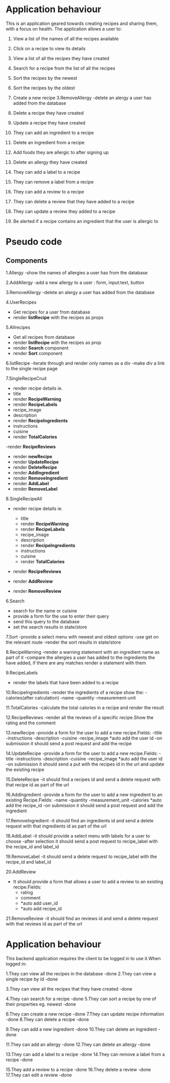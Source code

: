 # Application behaviour
This is an application geared towards creating recipes and sharing them, with a focus on health. The application allows a user to:

1. View a list of the names of all the recipes available
2. Click on a recipe to view its details

3. View a list of all the recipes they have created 

4. Search for a recipe from the list of all the recipes
5. Sort the recipes by the newest 
6. Sort the recipes by the oldest

7. Create a new recipe
3.RemoveAllergy
-delete an alergy a user has added from the database

8. Delete a recipe they have created 
9. Update a recipe they have created

10. They can add an ingredient to a recipe
11. Delete an ingredient from a recipe 

12. Add foods they are allergic to after signing up
13. Delete an allergy they have created

14. They can add a label to a recipe
15. They can remove a label from a recipe

16. They can add a review to a recipe 
17. They can delete a review that they have added to a recipe
18. They can update a review they added to a recipe

19. Be alerted if a recipe contains an ingredient that the user is allergic to

# Pseudo code
## Components
1.Allergy
-show the names of allergies a user has from the database

2.AddAllergy
-add a new allergy to a user : form, input:text, button

3.RemoveAllergy
-delete an alergy a user has added from the database

4.UserRecipes 
- Get recipes for a user from database
- render **listRecipe** with the recipes as props


5.Allrecipes
- Get all recipes from database
- render **listRecipe** with the recipes as prop
- render **Search** component 
- render **Sort** component


6.listRecipe
-iterate through and render only names as a div
-make div a link to the single recipe page

7.SingleRecipeCrud
- render recipe details ie.
 - title
 - render **RecipeWarning**
 - render **RecipeLabels**
 - recipe_image
 - description
 - render **RecipeIngredients**
 - instructions
 - cuisine
 - render **TotalCalories**

 -render **RecipeReviews**

  
- render **newRecipe**
- render **UpdateRecipe**
- render **DeleteRecipe**
- render **AddIngredient**
- render **RemoveIngredient**
- render **AddLabel**
- render **RemoveLabel**

8.SingleRecipeAll
- render recipe details ie.
    - title
    - render **RecipeWarning**
    - render **RecipeLabels**
    - recipe_image
    - description
    - render **RecipeIngredients**
    - instructions
    - cuisine
    - render **TotalCalories**

- render **RecipeReviews**

- render **AddReview**
- render **RemoveReview**

6.Search
- search for the name or cuisine
- provide a form for the use to enter their query
- send this query to the database
- set the search results in state/store

7.Sort
-provide a select menu with newest and oldest options
-use get on the relevant route
-render the sort results in state/store

8.RecipeWarning
-render a warning statement with an ingredient name as part of it
-compare the allergies a user has added to the ingredients the have added,
if there are any matches render a statement with them

9.RecipeLabels
- render the labels that have been added to a recipe

10.RecipeIngredients
-render the ingredients of a recipe
show the:
    -calories(after calculation)
    -name
    -quantity
    -measurement-unit

11.TotalCalories
-calculate the total calories in a recipe and render the result

12.RecipeReviews
-render all the reviews of a specific recipe.Show the rating and the comment

13.newRecipe
-provide  a form for the user to add a new recipe.Fields:
    -title
    -instructions
    -description
    -cuisine
    -recipe_image
    *auto add the user id
-on submission it should send a post request and add the recipe


14.UpdateRecipe
-provide  a form for the user to add a new recipe.Fields:
    -title
    -instructions
    -description
    -cuisine
    -recipe_image
    *auto add the user id
-on submission it should send a put with the recipes id in the url  and update the existing recipe

15.DeleteRecipe
-it should find a recipes id and send a delete request with that recipe id as part of the url

16.AddIngredient
-provide  a form for the user to add a new ingredient to an existing Recipe.Fields:
    -name
    -quantity
    -measurement_unit
    -calories
    *auto add the recipe_id
-on submission it should send a post request and add the ingredient

17.RemoveIngredient
-it should find an ingredients id and send a delete request with that ingredients id as part of the url

18.AddLabel
-it should provide a select menu with labels for a user to choose
-after selection it should send a post request to recipe_label with the recipe_id and label_id

19.RemoveLabel
-it should send a delete request to recipe_label with the recipe_id and label_id

20.AddReview
- It should provide a form that allows a user to add a review to an existing recipe.Fields:
    - rating
    - comment
    - *auto add user_id
    - *auto add recipe_id


21.RemoveReview
-it should find an reviews id and send a delete request with that reviews id as part of the url
























# Application behaviour
This backend application requires the client to be logged in to use it.When logged in:

1.They can view all the recipes in the database -done
2.They can view a single recipe by id -done

3.They can view all the recipes that they have created -done

4.They can search for a recipe -done
5.They can sort a recipe by one of their properties eg. newest -done

6.They can create a new recipe -done
7.They can update recipe information -done
8.They can delete  a recipe -done

9.They can add a new ingredient  -done
10.They can delete an ingredient -done

11.They can add an allergy -done
12.They can delete an allergy -done

13.They can add a label to a recipe -done
14.They can remove a label from a recipe -done

15.They add a review to a recipe -done
16.They delete a review -done
17.They can edit a review -done 